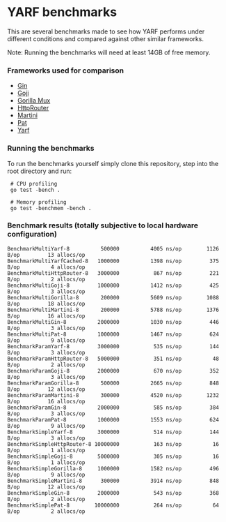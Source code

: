 # YARF benchmarks

This are several benchmarks made to see how YARF performs under different conditions and compared against other similar frameworks. 

Note: Running the benchmarks will need at least 14GB of free memory.

### Frameworks used for comparison 

- [Gin](https://github.com/gin-gonic/gin)
- [Goji](https://github.com/zenazn/goji)
- [Gorilla Mux](https://github.com/gorilla/mux)
- [HttpRouter](https://github.com/julienschmidt/httprouter)
- [Martini](https://github.com/go-martini/martini)
- [Pat](https://github.com/bmizerany/pat)
- [Yarf](https://github.com/yarf-framework/yarf)


### Running the benchmarks

To run the benchmarks yourself simply clone this repository, step into the root directory and run:

```
 # CPU profiling
 go test -bench .

 # Memory profiling
 go test -benchmem -bench .
```


### Benchmark results (totally subjective to local hardware configuration)

```
BenchmarkMultiYarf-8          500000          4005 ns/op        1126 B/op         13 allocs/op
BenchmarkMultiYarfCached-8   1000000          1398 ns/op         375 B/op          4 allocs/op
BenchmarkMultiHttpRouter-8   3000000           867 ns/op         221 B/op          2 allocs/op
BenchmarkMultiGoji-8         1000000          1412 ns/op         425 B/op          3 allocs/op
BenchmarkMultiGorilla-8       200000          5609 ns/op        1088 B/op         18 allocs/op
BenchmarkMultiMartini-8       200000          5788 ns/op        1376 B/op         16 allocs/op
BenchmarkMultiGin-8          2000000          1030 ns/op         446 B/op          3 allocs/op
BenchmarkMultiPat-8          1000000          1467 ns/op         624 B/op          9 allocs/op
BenchmarkParamYarf-8         3000000           535 ns/op         144 B/op          3 allocs/op
BenchmarkParamHttpRouter-8   5000000           351 ns/op          48 B/op          2 allocs/op
BenchmarkParamGoji-8         2000000           670 ns/op         352 B/op          3 allocs/op
BenchmarkParamGorilla-8       500000          2665 ns/op         848 B/op         12 allocs/op
BenchmarkParamMartini-8       300000          4520 ns/op        1232 B/op         16 allocs/op
BenchmarkParamGin-8          2000000           585 ns/op         384 B/op          3 allocs/op
BenchmarkParamPat-8          1000000          1553 ns/op         624 B/op          9 allocs/op
BenchmarkSimpleYarf-8        3000000           514 ns/op         144 B/op          3 allocs/op
BenchmarkSimpleHttpRouter-8 10000000           163 ns/op          16 B/op          1 allocs/op
BenchmarkSimpleGoji-8        5000000           305 ns/op          16 B/op          1 allocs/op
BenchmarkSimpleGorilla-8     1000000          1582 ns/op         496 B/op          9 allocs/op
BenchmarkSimpleMartini-8      300000          3914 ns/op         848 B/op         12 allocs/op
BenchmarkSimpleGin-8         2000000           543 ns/op         368 B/op          2 allocs/op
BenchmarkSimplePat-8        10000000           264 ns/op          64 B/op          2 allocs/op
```
